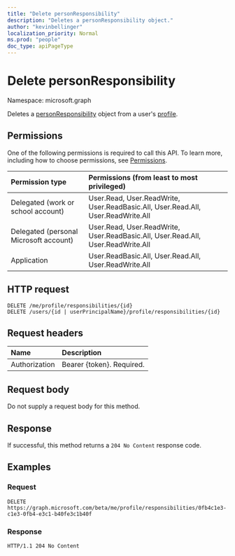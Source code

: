 ```yaml
---
title: "Delete personResponsibility"
description: "Deletes a personResponsibility object."
author: "kevinbellinger"
localization_priority: Normal
ms.prod: "people"
doc_type: apiPageType
---
```


# Delete personResponsibility
Namespace: microsoft.graph

Deletes a [personResponsibility](../resources/personresponsibility.md) object from a user's [profile](../resources/profile.md).

## Permissions

One of the following permissions is required to call this API. To learn more, including how to choose permissions, see [Permissions](/graph/permissions-reference).

| Permission type                        | Permissions (from least to most privileged)                                      |
|:---------------------------------------|:---------------------------------------------------------------------------------|
| Delegated (work or school account)     | User.Read, User.ReadWrite, User.ReadBasic.All, User.Read.All, User.ReadWrite.All |
| Delegated (personal Microsoft account) | User.Read, User.ReadWrite, User.ReadBasic.All, User.Read.All, User.ReadWrite.All |
| Application                            | User.ReadBasic.All, User.Read.All, User.ReadWrite.All                            |

## HTTP request

<!-- {
  "blockType": "ignored"
}
-->
``` http
DELETE /me/profile/responsibilities/{id}
DELETE /users/{id | userPrincipalName}/profile/responsibilities/{id}
```

## Request headers
|Name|Description|
|:---|:---|
|Authorization|Bearer {token}. Required.|

## Request body
Do not supply a request body for this method.

## Response

If successful, this method returns a `204 No Content` response code.

## Examples

### Request
<!-- {
  "blockType": "request",
  "sampleKeys": ["0fb4c1e3-c1e3-0fb4-e3c1-b40fe3c1b40f"],
  "name": "delete_personresponsibility"
}
-->
``` http
DELETE https://graph.microsoft.com/beta/me/profile/responsibilities/0fb4c1e3-c1e3-0fb4-e3c1-b40fe3c1b40f
```

### Response

<!-- {
  "blockType": "response",
  "truncated": true
}
-->
``` http
HTTP/1.1 204 No Content
```
